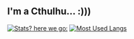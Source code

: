 ## I'm a Cthulhu... :)))

[![Stats? here we go:](https://github-readme-stats.vercel.app/api?username=anuraghazra)](https://github.com/anuraghazra/github-readme-stats)
[![Most Used Langs](https://github-readme-stats.vercel.app/api/top-langs/?username=anuraghazra&layout=compact)](https://github.com/anuraghazra/github-readme-stats)
